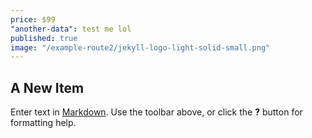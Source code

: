 ```yaml
---
price: $99
"another-data": test me lol
published: true
image: "/example-route2/jekyll-logo-light-solid-small.png"
---
```


## A New Item

Enter text in [Markdown](http://daringfireball.net/projects/markdown/). Use the toolbar above, or click the **?** button for formatting help.
